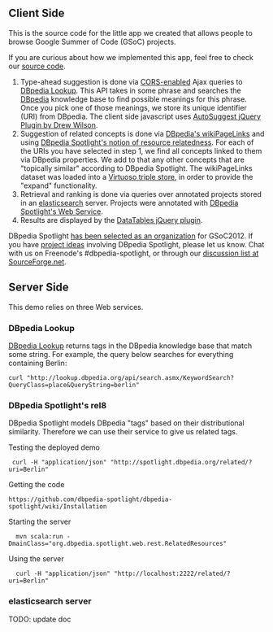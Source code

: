 
## Client Side

This is the source code for the little app we created that allows people to browse Google Summer of Code (GSoC) projects.

<p>If you are curious about how we implemented this app, feel free to check our <a href="https://github.com/dbpedia-spotlight/dbpedia-spotlight-gsoc">source code</a>.  
<ol>
    <li>Type-ahead suggestion is done via <a href="http://enable-cors.org">CORS-enabled</a> Ajax queries to <a href="http://lookup.dbpedia.org/">DBpedia Lookup</a>. This API takes in some phrase and searches the <a href="http://dbpedia.org">DBpedia</a> knowledge base to find possible meanings for this phrase. Once you pick one of those meanings, we store its unique identifier (URI) from DBpedia. The client side javascript uses <a href="http://code.drewwilson.com/entry/autosuggest-jquery-plugin">AutoSuggest jQuery Plugin by Drew Wilson</a>.
    <li>Suggestion of related concepts is done via <a href="http://wiki.dbpedia.org/Downloads37#wikipediapagelinks">DBpedia's wikiPageLinks</a> and using <a href="http://wiki.dbpedia.org/spotlight/isem2011">DBpedia Spotlight's notion of resource relatedness</a>. For each of the URIs you have selected in step 1, we find all concepts linked to them via DBpedia properties. We add to that any other concepts that are "topically similar" according to DBpedia Spotlight.
    The wikiPageLinks dataset was loaded into a <a href="http://virtuoso.openlinksw.com">Virtuoso triple store</a>, in order to provide the "expand" functionality.
    <li>
    <!--Retrieval of projects is done via a <a href="http://www.w3.org/TR/rdf-sparql-query/">SPARQL query</a> over annotated projects stored in our <a href="http://spotlight.dbpedia.org/sparql">SPARQL endpoint</a>.-->
    Retrieval and ranking is done via queries over annotated projects stored in an <a href="http://www.elasticsearch.org">elasticsearch</a> server.
    Projects were annotated with <a href="http://wiki.dbpedia.org/spotlight/usersmanual">DBpedia Spotlight's Web Service</a>.
    <li>Results are displayed by the <a href="http://datatables.net/">DataTables jQuery plugin</a>.
</ol>

<p>DBpedia Spotlight <a href="http://www.google-melange.com/gsoc/org/google/gsoc2012/dbpediaspotlight">has been selected as an organization</a> for GSoC2012. If you have <a href="http://wiki.dbpedia.org/gsoc2012/ideas">project ideas</a> involving DBpedia Spotlight, please let us know. Chat with us on Freenode's #dbpedia-spotlight, or through our <a href="https://lists.sourceforge.net/lists/listinfo/dbp-spotlight-developers">discussion list at SourceForge.net</a>.</p>

## Server Side

This demo relies on three Web services.

### DBpedia Lookup

[DBpedia Lookup](http://lookup.dbpedia.org) returns tags in the DBpedia knowledge base that match some string. For example, the query below searches for everything containing Berlin:

    curl "http://lookup.dbpedia.org/api/search.asmx/KeywordSearch?QueryClass=place&QueryString=berlin"

### DBpedia Spotlight's rel8 ###

DBpedia Spotlight models DBpedia "tags" based on their distributional similarity. Therefore we can use their service to give us related tags.

Testing the deployed demo

     curl -H "application/json" "http://spotlight.dbpedia.org/related/?uri=Berlin"

Getting the code 

    https://github.com/dbpedia-spotlight/dbpedia-spotlight/wiki/Installation
    
Starting the server

      mvn scala:run -DmainClass="org.dbpedia.spotlight.web.rest.RelatedResources"

Using the server

      curl -H "application/json" "http://localhost:2222/related/?uri=Berlin"

### elasticsearch server ###

TODO: update doc
    
